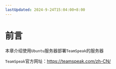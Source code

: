 ```yaml
---
lastUpdated: 2024-9-24T15:04:00+8:00
---
```


# 前言

本章介绍使用```Ubuntu```服务器部署```TeamSpeak```的服务器

```TeamSpeak```官方网址：<https://teamspeak.com/zh-CN/>